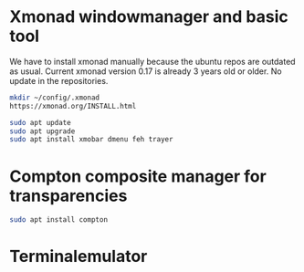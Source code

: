 # Xmonad windowmanager and basic tool
We have to install xmonad manually because the ubuntu repos are outdated as usual.
Current xmonad version 0.17 is already 3 years old or older. No update in the repositories.
```bash
mkdir ~/config/.xmonad
https://xmonad.org/INSTALL.html

sudo apt update
sudo apt upgrade
sudo apt install xmobar dmenu feh trayer
```

# Compton composite manager for transparencies
```bash
sudo apt install compton 
```

# Terminalemulator
```bash
```

